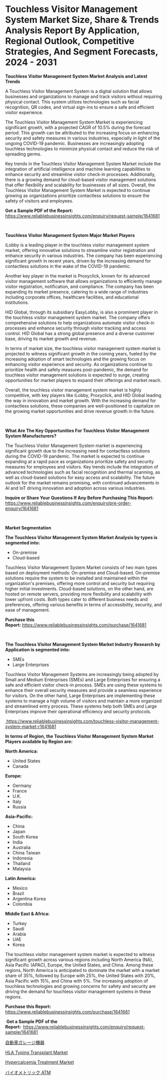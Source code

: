 <p><h1>Touchless Visitor Management System Market Size, Share & Trends Analysis Report By Application, Regional Outlook, Competitive Strategies, And Segment Forecasts, 2024 - 2031</h1></p><p><strong>Touchless Visitor Management System Market Analysis and Latest Trends</strong></p>
<p><p>A Touchless Visitor Management System is a digital solution that allows businesses and organizations to manage and track visitors without requiring physical contact. This system utilizes technologies such as facial recognition, QR codes, and virtual sign-ins to ensure a safe and efficient visitor experience.</p><p>The Touchless Visitor Management System Market is experiencing significant growth, with a projected CAGR of 10.5% during the forecast period. This growth can be attributed to the increasing focus on enhancing security and safety measures in various industries, especially in light of the ongoing COVID-19 pandemic. Businesses are increasingly adopting touchless technologies to minimize physical contact and reduce the risk of spreading germs.</p><p>Key trends in the Touchless Visitor Management System Market include the integration of artificial intelligence and machine learning capabilities to enhance security and streamline visitor check-in processes. Additionally, there is a growing demand for cloud-based visitor management solutions that offer flexibility and scalability for businesses of all sizes. Overall, the Touchless Visitor Management System Market is expected to continue growing as organizations prioritize contactless solutions to ensure the safety of visitors and employees.</p></p>
<p><strong>Get a Sample PDF of the Report:&nbsp;</strong> <a href="https://www.reliablebusinessinsights.com/enquiry/request-sample/1641681">https://www.reliablebusinessinsights.com/enquiry/request-sample/1641681</a></p>
<p>&nbsp;</p>
<p><strong>Touchless Visitor Management System Major Market Players</strong></p>
<p><p>iLobby is a leading player in the touchless visitor management system market, offering innovative solutions to streamline visitor registration and enhance security in various industries. The company has been experiencing significant growth in recent years, driven by the increasing demand for contactless solutions in the wake of the COVID-19 pandemic.</p><p>Another key player in the market is Proxyclick, known for its advanced visitor management software that allows organizations to efficiently manage visitor registration, notification, and compliance. The company has been expanding its market presence, catering to a wide range of industries including corporate offices, healthcare facilities, and educational institutions.</p><p>HID Global, through its subsidiary EasyLobby, is also a prominent player in the touchless visitor management system market. The company offers comprehensive solutions to help organizations automate visitor check-in processes and enhance security through visitor tracking and access control. HID Global has a strong global presence and a diverse customer base, driving its market growth and revenue.</p><p>In terms of market size, the touchless visitor management system market is projected to witness significant growth in the coming years, fueled by the increasing adoption of smart technologies and the growing focus on enhancing visitor experience and security. As organizations continue to prioritize health and safety measures post-pandemic, the demand for touchless visitor management solutions is expected to surge, creating opportunities for market players to expand their offerings and market reach.</p><p>Overall, the touchless visitor management system market is highly competitive, with key players like iLobby, Proxyclick, and HID Global leading the way in innovation and market growth. With the increasing demand for contactless solutions, these companies are well-positioned to capitalize on the growing market opportunities and drive revenue growth in the future.</p></p>
<p>&nbsp;</p>
<p><strong>What Are The Key Opportunities For Touchless Visitor Management System Manufacturers?</strong></p>
<p><p>The Touchless Visitor Management System market is experiencing significant growth due to the increasing need for contactless solutions during the COVID-19 pandemic. The market is expected to continue expanding at a rapid pace as organizations prioritize safety and security measures for employees and visitors. Key trends include the integration of advanced technologies such as facial recognition and thermal scanning, as well as cloud-based solutions for easy access and scalability. The future outlook for the market remains promising, with continued advancements in AI and IoT driving innovation and adoption across various industries.</p></p>
<p><strong>Inquire or Share Your Questions If Any Before Purchasing This Report:</strong> <a href="https://www.reliablebusinessinsights.com/enquiry/pre-order-enquiry/1641681">https://www.reliablebusinessinsights.com/enquiry/pre-order-enquiry/1641681</a></p>
<p>&nbsp;</p>
<p><strong>Market Segmentation</strong></p>
<p><strong>The Touchless Visitor Management System Market Analysis by types is segmented into:</strong></p>
<p><ul><li>On-premise</li><li>Cloud-based</li></ul></p>
<p><p>Touchless Visitor Management System Market consists of two main types based on deployment methods: On-premise and Cloud-based. On-premise solutions require the system to be installed and maintained within the organization's premises, offering more control and security but requiring higher initial investments. Cloud-based solutions, on the other hand, are hosted on remote servers, providing more flexibility and scalability with lower upfront costs. Both types cater to different business needs and preferences, offering various benefits in terms of accessibility, security, and ease of management.</p></p>
<p><strong>Purchase this Report:&nbsp;</strong><a href="https://www.reliablebusinessinsights.com/purchase/1641681">https://www.reliablebusinessinsights.com/purchase/1641681</a></p>
<p>&nbsp;</p>
<p><strong>The Touchless Visitor Management System Market Industry Research by Application is segmented into:</strong></p>
<p><ul><li>SMEs</li><li>Large Enterprises</li></ul></p>
<p><p>Touchless Visitor Management Systems are increasingly being adopted by Small and Medium Enterprises (SMEs) and Large Enterprises for ensuring a safe and efficient visitor check-in process. SMEs are using these systems to enhance their overall security measures and provide a seamless experience for visitors. On the other hand, Large Enterprises are implementing these systems to manage a high volume of visitors and maintain a more organized and streamlined entry process. These systems help both SMEs and Large Enterprises improve their operational efficiency and security protocols.</p></p>
<p><a href="https://www.reliablebusinessinsights.com/touchless-visitor-management-system-market-r1641681">&nbsp;https://www.reliablebusinessinsights.com/touchless-visitor-management-system-market-r1641681</a></p>
<p><strong>In terms of Region, the Touchless Visitor Management System Market Players available by Region are:</strong></p>
<p>
    <p> <strong> North America: </strong>
        <ul>
            <li>United States</li>
            <li>Canada</li>
        </ul>
        </p> 
    <p> <strong> Europe: </strong>
        <ul>
            <li>Germany</li>
            <li>France</li>
            <li>U.K.</li>
            <li>Italy</li>
            <li>Russia</li>
        </ul>
        </p> 
    <p> <strong> Asia-Pacific: </strong>
        <ul>
            <li>China</li>
            <li>Japan</li>
            <li>South Korea</li>
            <li>India</li>
            <li>Australia</li>
            <li>China Taiwan</li>
            <li>Indonesia</li>
            <li>Thailand</li>
            <li>Malaysia</li>
        </ul>
        </p> 
    <p> <strong> Latin America: </strong>
        <ul>
            <li>Mexico</li>
            <li>Brazil</li>
            <li>Argentina Korea</li>
            <li>Colombia</li>
        </ul>
        </p> 
    <p> <strong> Middle East & Africa: </strong>
        <ul>
            <li>Turkey</li>
            <li>Saudi</li>
            <li>Arabia</li>
            <li>UAE</li>
            <li>Korea</li>
        </ul>
    </p>
    </p>
<p><p>The touchless visitor management system market is expected to witness significant growth across various regions including North America (NA), Asia Pacific (APAC), Europe, the United States, and China. Among these regions, North America is anticipated to dominate the market with a market share of 35%, followed by Europe with 25%, the United States with 20%, Asia Pacific with 15%, and China with 5%. The increasing adoption of touchless technologies and growing concerns for safety and security are driving the demand for touchless visitor management systems in these regions.</p></p>
<p><strong>Purchase this Report: </strong><a href="https://www.reliablebusinessinsights.com/purchase/1641681">https://www.reliablebusinessinsights.com/purchase/1641681</a></p>
<p>&nbsp;<strong>Get a Sample PDF of the Report:&nbsp;&nbsp;</strong><a href="https://www.reliablebusinessinsights.com/enquiry/request-sample/1641681">https://www.reliablebusinessinsights.com/enquiry/request-sample/1641681</a></p>
<p><strong></strong></p>
<p><p><a href="https://github.com/laurenreichert/Market-Research-Report-List-2/blob/main/3513534181392.md">自動車ガレージ機器</a></p><p><a href="https://github.com/sosoelmasry38/Market-Research-Report-List-1/blob/main/hla-typing-transplant-market.md">HLA Typing Transplant Market</a></p><p><a href="https://github.com/muhammadasraf467/Market-Research-Report-List-1/blob/main/hypercalcemia-treatment-market.md">Hypercalcemia Treatment Market</a></p><p><a href="https://github.com/RodHoppe07/Market-Research-Report-List-2/blob/main/2682783181393.md">バイオメトリック ATM</a></p></p>